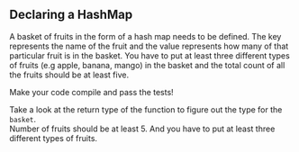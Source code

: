 ## Declaring a HashMap

A basket of fruits in the form of a hash map needs to be defined.
The key represents the name of the fruit and the value represents
how many of that particular fruit is in the basket. You have to put
at least three different types of fruits (e.g apple, banana, mango)
in the basket and the total count of all the fruits should be at
least five.

Make your code compile and pass the tests!

<div class="hint"> Take a look at the return type of the function to figure out
  the type for the <code>basket</code>.</div></li>

<div class="hint">Number of fruits should be at least 5. And you have to put
  at least three different types of fruits.</div></li>
